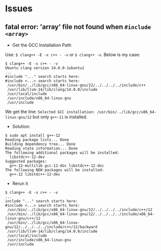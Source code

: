 # Issues

## fatal error: 'array' file not found when `#include <array>`
* Get the GCC Installation Path

Use: `$ clang++ -E -x c++ - -v` or `$ clang++ -v`. Below is my case:
```
$ clang++ -E -x c++ - -v
Ubuntu clang version 14.0.0-1ubuntu1
...
#include "..." search starts here:
#include <...> search starts here:
 /usr/bin/../lib/gcc/x86_64-linux-gnu/12/../../../../include/c++
 /usr/lib/llvm-14/lib/clang/14.0.0/include
 /usr/local/include
 /usr/include/x86_64-linux-gnu
 /usr/include
```

We get the line: `Selected GCC installation: /usr/bin/../lib/gcc/x86_64-linux-gnu/12` but only `g++-11` is installed.

* Solution:
```
$ sudo apt install g++-12
Reading package lists... Done
Building dependency tree... Done
Reading state information... Done
The following additional packages will be installed:
  libstdc++-12-dev
Suggested packages:
  g++-12-multilib gcc-12-doc libstdc++-12-doc
The following NEW packages will be installed:
  g++-12 libstdc++-12-dev
```

* Rerun it
```
$ clang++ -E -x c++ - -v
...
include "..." search starts here:
#include <...> search starts here:
 /usr/bin/../lib/gcc/x86_64-linux-gnu/12/../../../../include/c++/12
 /usr/bin/../lib/gcc/x86_64-linux-gnu/12/../../../../include/x86_64-linux-gnu/c++/12
 /usr/bin/../lib/gcc/x86_64-linux-gnu/12/../../../../include/c++/12/backward
 /usr/lib/llvm-14/lib/clang/14.0.0/include
 /usr/local/include
 /usr/include/x86_64-linux-gnu
 /usr/include
```

